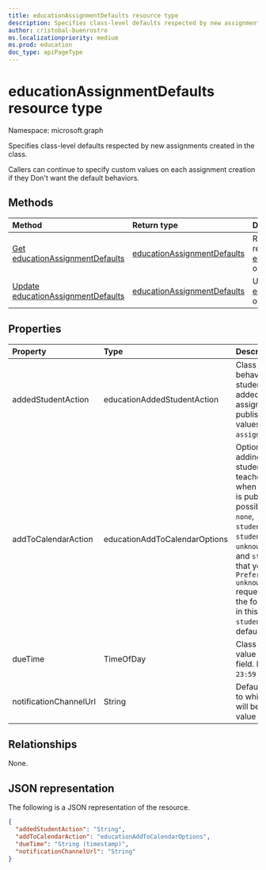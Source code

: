 ```yaml
---
title: educationAssignmentDefaults resource type
description: Specifies class-level defaults respected by new assignments created in the class
author: cristobal-buenrostro
ms.localizationpriority: medium
ms.prod: education
doc_type: apiPageType
---
```


# educationAssignmentDefaults resource type

Namespace: microsoft.graph

Specifies class-level defaults respected by new assignments created in the class. 

Callers can continue to specify custom values on each assignment creation if they Don't want the default behaviors.

## Methods

| Method                                                                             | Return type                                                                | Description                                                                                                                    |
| :--------------------------------------------------------------------------------- | :------------------------------------------------------------------------- | :----------------------------------------------------------------------------------------------------------------------------- |
| [Get educationAssignmentDefaults](../api/educationassignmentdefaults-get.md)       | [educationAssignmentDefaults](../resources/educationassignmentdefaults.md) | Read the properties and relationships of an [educationAssignmentDefaults](../resources/educationassignmentdefaults.md) object. |
| [Update educationAssignmentDefaults](../api/educationassignmentdefaults-update.md) | [educationAssignmentDefaults](../resources/educationassignmentdefaults.md) | Update the properties of an [educationAssignmentDefaults](../resources/educationassignmentdefaults.md) object.                 |

## Properties

| Property               | Type                          | Description                                                                                                                                                                                                                                                                                                                                                                                                                                                                                                            |
| :--------------------- | :---------------------------- | :--------------------------------------------------------------------------------------------------------------------------------------------------------------------------------------------------------------------------------------------------------------------------------------------------------------------------------------------------------------------------------------------------------------------------------------------------------------------------------------------------------------------- |
| addedStudentAction     | educationAddedStudentAction   | Class-level default behavior for handling students who are added after the assignment is published. Possible values are: `none`, `assignIfOpen`.                                                                                                                                                                                                                                                                                                                                                                       |
| addToCalendarAction    | educationAddToCalendarOptions | Optional field to control adding assignments to students' and teachers' calendars when the assignment is published. The possible values are: `none`, `studentsAndPublisher`, `studentsAndTeamOwners`, `unknownFutureValue`, and `studentsOnly`. Note that you must use the `Prefer: include-unknown-enum-members` request header to get the following value(s) in this [evolvable enum](/graph/best-practices-concept#handling-future-members-in-evolvable-enumerations): `studentsOnly`. The default value is `none`. |
| dueTime                | TimeOfDay                     | Class-level default value for due time field. Default value is `23:59:00`.                                                                                                                                                                                                                                                                                                                                                                                                                                             |
| notificationChannelUrl | String                        | Default Teams channel to which notifications will be sent. Default value is `null`.                                                                                                                                                                                                                                                                                                                                                                                                                                    |

## Relationships

None.

## JSON representation

The following is a JSON representation of the resource.

<!-- {
  "blockType": "resource",
  "keyProperty": "id",
  "@odata.type": "microsoft.graph.educationAssignmentDefaults",
  "openType": false
}
-->

```json
{
  "addedStudentAction": "String",
  "addToCalendarAction": "educationAddToCalendarOptions",  
  "dueTime": "String (timestamp)",
  "notificationChannelUrl": "String"
}
```
